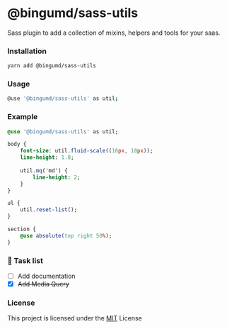# @bingumd/sass-utils

Sass plugin to add a collection of mixins, helpers and tools for your saas.

### Installation

```bash
yarn add @bingumd/sass-utils
```

### Usage

```bash
@use '@bingumd/sass-utils' as util;
```

### Example

```sass
@use '@bingumd/sass-utils' as util;

body {
    font-size: util.fluid-scale((16px, 18px));
    line-height: 1.8;
    
    util.mq('md') {
        line-height: 2;
    }
}

ul {
    util.reset-list();
}

section {
    @use absolute(top right 50%);
}
```

### 🔨 Task list

- [ ] Add documentation
- [x] ~~Add Media Query~~

### License
This project is licensed under the [MIT](./LICENSE) License
